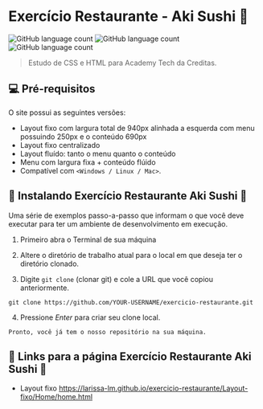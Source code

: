 # Exercício Restaurante - Aki Sushi :sushi:

<!---Esses são exemplos. Veja https://shields.io para outras pessoas ou para personalizar este conjunto de escudos. Você pode querer incluir dependências, status do projeto e informações de licença aqui--->


![GitHub language count](https://img.shields.io/badge/GitHub-100000?style=for-the-badge&logo=github&logoColor=white)
![GitHub language count](https://img.shields.io/badge/HTML5-E34F26?style=for-the-badge&logo=html5&logoColor=white)
![GitHub language count](https://img.shields.io/badge/CSS3-1572B6?style=for-the-badge&logo=css3&logoColor=white)

> Estudo de CSS e HTML para Academy Tech da Creditas. 

## 💻 Pré-requisitos

O site possui as seguintes versões:
* Layout fixo com largura total de 940px alinhada a esquerda com menu possuindo 250px e o conteúdo 690px
* Layout fixo centralizado
* Layout fluído: tanto o menu quanto o conteúdo
* Menu com largura fixa + conteúdo flúido
* Compatível com `<Windows / Linux / Mac>`. 


## 🚀 Instalando Exercício Restaurante Aki Sushi 🍣

Uma série de exemplos passo-a-passo que informam o que você deve executar para ter um ambiente de desenvolvimento em execução.

1. Primeiro abra o Terminal de sua máquina

2. Altere o diretório de trabalho atual para o local em que deseja ter o diretório clonado.

3. Digite `git clone` (clonar git) e cole a URL que você copiou anteriormente.

```
git clone https://github.com/YOUR-USERNAME/exercicio-restaurante.git
```

4. Pressione *Enter* para criar seu clone local.

```
Pronto, você já tem o nosso repositório na sua máquina.
```

## :link: Links para a página Exercício Restaurante Aki Sushi 🍣

* Layout fixo
https://larissa-lm.github.io/exercicio-restaurante/Layout-fixo/Home/home.html


